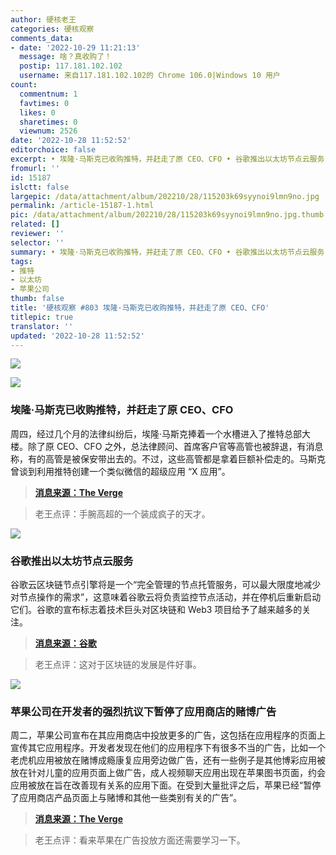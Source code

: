 ```yaml
---
author: 硬核老王
categories: 硬核观察
comments_data:
- date: '2022-10-29 11:21:13'
  message: 啥？真收购了！
  postip: 117.181.102.102
  username: 来自117.181.102.102的 Chrome 106.0|Windows 10 用户
count:
  commentnum: 1
  favtimes: 0
  likes: 0
  sharetimes: 0
  viewnum: 2526
date: '2022-10-28 11:52:52'
editorchoice: false
excerpt: • 埃隆·马斯克已收购推特，并赶走了原 CEO、CFO • 谷歌推出以太坊节点云服务 • 苹果公司在开发者的强烈抗议下暂停了应用商店的赌博广告
fromurl: ''
id: 15187
islctt: false
largepic: /data/attachment/album/202210/28/115203k69syynoi9lmn9no.jpg
permalink: /article-15187-1.html
pic: /data/attachment/album/202210/28/115203k69syynoi9lmn9no.jpg.thumb.jpg
related: []
reviewer: ''
selector: ''
summary: • 埃隆·马斯克已收购推特，并赶走了原 CEO、CFO • 谷歌推出以太坊节点云服务 • 苹果公司在开发者的强烈抗议下暂停了应用商店的赌博广告
tags:
- 推特
- 以太坊
- 苹果公司
thumb: false
title: '硬核观察 #803 埃隆·马斯克已收购推特，并赶走了原 CEO、CFO'
titlepic: true
translator: ''
updated: '2022-10-28 11:52:52'
---
```


![](/data/attachment/album/202210/28/115203k69syynoi9lmn9no.jpg)


![](/data/attachment/album/202210/28/115210oanlqqkblpko3alj.jpg)


### 埃隆·马斯克已收购推特，并赶走了原 CEO、CFO


周四，经过几个月的法律纠纷后，埃隆·马斯克捧着一个水槽进入了推特总部大楼。除了原 CEO、CFO 之外，总法律顾问、首席客户官等高管也被辞退，有消息称，有的高管是被保安带出去的。不过，这些高管都是拿着巨额补偿走的。马斯克曾谈到利用推特创建一个类似微信的超级应用 “X 应用”。



> 
> **[消息来源：The Verge](https://www.theverge.com/2022/10/27/23184519/elon-musk-twitter-acquisition-deal-complete-agreement)**
> 
> 
> 



> 
> 老王点评：手腕高超的一个装成疯子的天才。
> 
> 
> 


![](/data/attachment/album/202210/28/115219gqccb5j1dbpd5hbp.jpg)


### 谷歌推出以太坊节点云服务


谷歌云区块链节点引擎将是一个“完全管理的节点托管服务，可以最大限度地减少对节点操作的需求”，这意味着谷歌云将负责监控节点活动，并在停机后重新启动它们。谷歌的宣布标志着技术巨头对区块链和 Web3 项目给予了越来越多的关注。



> 
> **[消息来源：谷歌](https://cloud.google.com/blog/products/infrastructure-modernization/introducing-blockchain-node-engine)**
> 
> 
> 



> 
> 老王点评：这对于区块链的发展是件好事。
> 
> 
> 


![](/data/attachment/album/202210/28/115233w9ou45t9d1tubuh5.jpg)


### 苹果公司在开发者的强烈抗议下暂停了应用商店的赌博广告


周二，苹果公司宣布在其应用商店中投放更多的广告，这包括在应用程序的页面上宣传其它应用程序。开发者发现在他们的应用程序下有很多不当的广告，比如一个老虎机应用被放在赌博成瘾康复应用旁边做广告，还有一些例子是其他博彩应用被放在针对儿童的应用页面上做广告，成人视频聊天应用出现在苹果图书页面，约会应用被放在旨在改善现有关系的应用下面。在受到大量批评之后，苹果已经“暂停了应用商店产品页面上与赌博和其他一些类别有关的广告”。



> 
> **[消息来源：The Verge](https://www.theverge.com/2022/10/26/23425637/apple-pauses-gambling-ads-developer-outcry)**
> 
> 
> 



> 
> 老王点评：看来苹果在广告投放方面还需要学习一下。
> 
> 
>